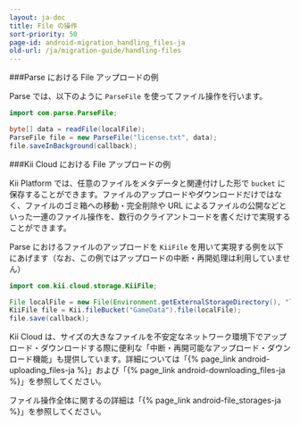 ```yaml
---
layout: ja-doc
title: File の操作
sort-priority: 50
page-id: android-migration_handling_files-ja
old-url: /ja/migration-guide/handling-files
---
```

###Parse における File アップロードの例

Parse では、以下のように `ParseFile` を使ってファイル操作を行います。

```java
import com.parse.ParseFile;

byte[] data = readFile(localFile);
ParseFile file = new ParseFile("license.txt", data);
file.saveInBackground(callback);
```

###Kii Cloud における File アップロードの例

Kii Platform では、任意のファイルをメタデータと関連付けした形で `bucket` に保存することができます。ファイルのアップロードやダウンロードだけではなく、ファイルのゴミ箱への移動・完全削除や URL によるファイルの公開などといった一連のファイル操作を、数行のクライアントコードを書くだけで実現することができます。

Parse におけるファイルのアップロードを `KiiFile` を用いて実現する例を以下にあげます（なお、この例ではアップロードの中断・再開処理は利用していません）

```java
import com.kii.cloud.storage.KiiFile;

File localFile = new File(Environment.getExternalStorageDirectory(), "license.txt");
KiiFile file = Kii.fileBucket("GameData").file(localFile);
file.save(callback);
```

Kii Cloud は、サイズの大きなファイルを不安定なネットワーク環境下でアップロード・ダウンロードする際に便利な「中断・再開可能なアップロード・ダウンロード機能」も提供しています。詳細については「{% page_link android-uploading_files-ja %}」および「{% page_link android-downloading_files-ja %}」を参照してください。

ファイル操作全体に関するの詳細は「{% page_link android-file_storages-ja %}」を参照してください。
